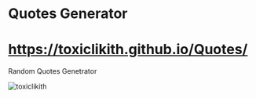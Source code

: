 # Quotes Generator
# https://toxiclikith.github.io/Quotes/

 Random Quotes Genetrator
 <p><img align="center" src="https://telegra.ph/file/63c0f25c25cd33b79d23f.jpg" alt="toxiclikith" /></p>
